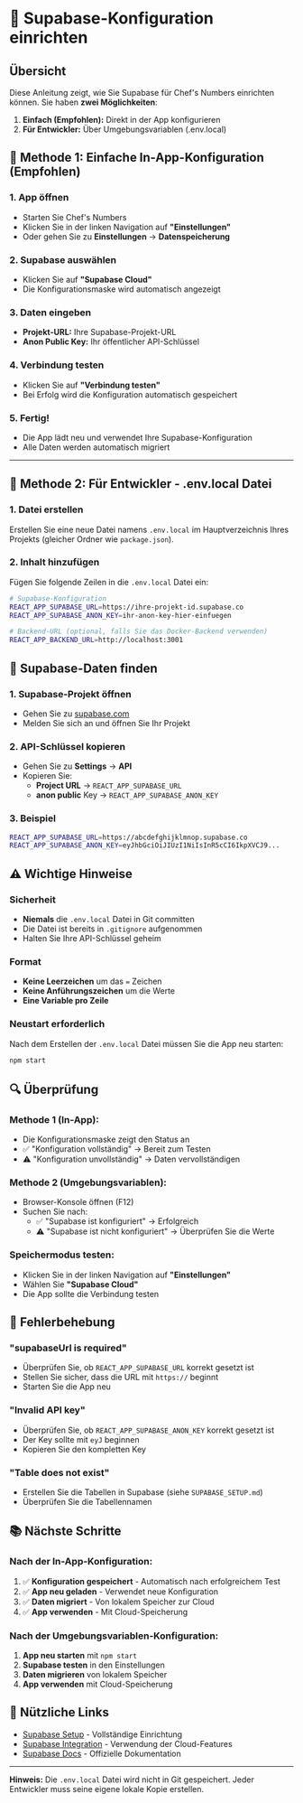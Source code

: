 # 🔧 Supabase-Konfiguration einrichten

## Übersicht
Diese Anleitung zeigt, wie Sie Supabase für Chef's Numbers einrichten können. Sie haben **zwei Möglichkeiten**:

1. **Einfach (Empfohlen):** Direkt in der App konfigurieren
2. **Für Entwickler:** Über Umgebungsvariablen (.env.local)

## 🎯 **Methode 1: Einfache In-App-Konfiguration (Empfohlen)**

### 1. App öffnen
- Starten Sie Chef's Numbers
- Klicken Sie in der linken Navigation auf **"Einstellungen"**
- Oder gehen Sie zu **Einstellungen** → **Datenspeicherung**

### 2. Supabase auswählen
- Klicken Sie auf **"Supabase Cloud"**
- Die Konfigurationsmaske wird automatisch angezeigt

### 3. Daten eingeben
- **Projekt-URL:** Ihre Supabase-Projekt-URL
- **Anon Public Key:** Ihr öffentlicher API-Schlüssel

### 4. Verbindung testen
- Klicken Sie auf **"Verbindung testen"**
- Bei Erfolg wird die Konfiguration automatisch gespeichert

### 5. Fertig!
- Die App lädt neu und verwendet Ihre Supabase-Konfiguration
- Alle Daten werden automatisch migriert

---

## 📁 **Methode 2: Für Entwickler - .env.local Datei**

### 1. Datei erstellen
Erstellen Sie eine neue Datei namens `.env.local` im Hauptverzeichnis Ihres Projekts (gleicher Ordner wie `package.json`).

### 2. Inhalt hinzufügen
Fügen Sie folgende Zeilen in die `.env.local` Datei ein:

```bash
# Supabase-Konfiguration
REACT_APP_SUPABASE_URL=https://ihre-projekt-id.supabase.co
REACT_APP_SUPABASE_ANON_KEY=ihr-anon-key-hier-einfuegen

# Backend-URL (optional, falls Sie das Docker-Backend verwenden)
REACT_APP_BACKEND_URL=http://localhost:3001
```

## 🔑 Supabase-Daten finden

### 1. Supabase-Projekt öffnen
- Gehen Sie zu [supabase.com](https://supabase.com)
- Melden Sie sich an und öffnen Sie Ihr Projekt

### 2. API-Schlüssel kopieren
- Gehen Sie zu **Settings** → **API**
- Kopieren Sie:
  - **Project URL** → `REACT_APP_SUPABASE_URL`
  - **anon public** Key → `REACT_APP_SUPABASE_ANON_KEY`

### 3. Beispiel
```bash
REACT_APP_SUPABASE_URL=https://abcdefghijklmnop.supabase.co
REACT_APP_SUPABASE_ANON_KEY=eyJhbGciOiJIUzI1NiIsInR5cCI6IkpXVCJ9...
```

## ⚠️ Wichtige Hinweise

### Sicherheit
- **Niemals** die `.env.local` Datei in Git committen
- Die Datei ist bereits in `.gitignore` aufgenommen
- Halten Sie Ihre API-Schlüssel geheim

### Format
- **Keine Leerzeichen** um das `=` Zeichen
- **Keine Anführungszeichen** um die Werte
- **Eine Variable pro Zeile**

### Neustart erforderlich
Nach dem Erstellen der `.env.local` Datei müssen Sie die App neu starten:

```bash
npm start
```

## 🔍 Überprüfung

### **Methode 1 (In-App):**
- Die Konfigurationsmaske zeigt den Status an
- ✅ "Konfiguration vollständig" → Bereit zum Testen
- ⚠️ "Konfiguration unvollständig" → Daten vervollständigen

### **Methode 2 (Umgebungsvariablen):**
- Browser-Konsole öffnen (F12)
- Suchen Sie nach:
  - ✅ "Supabase ist konfiguriert" → Erfolgreich
  - ⚠️ "Supabase ist nicht konfiguriert" → Überprüfen Sie die Werte

### **Speichermodus testen:**
- Klicken Sie in der linken Navigation auf **"Einstellungen"**
- Wählen Sie **"Supabase Cloud"**
- Die App sollte die Verbindung testen

## 🚨 Fehlerbehebung

### "supabaseUrl is required"
- Überprüfen Sie, ob `REACT_APP_SUPABASE_URL` korrekt gesetzt ist
- Stellen Sie sicher, dass die URL mit `https://` beginnt
- Starten Sie die App neu

### "Invalid API key"
- Überprüfen Sie, ob `REACT_APP_SUPABASE_ANON_KEY` korrekt gesetzt ist
- Der Key sollte mit `eyJ` beginnen
- Kopieren Sie den kompletten Key

### "Table does not exist"
- Erstellen Sie die Tabellen in Supabase (siehe `SUPABASE_SETUP.md`)
- Überprüfen Sie die Tabellennamen

## 📚 Nächste Schritte

### **Nach der In-App-Konfiguration:**
1. ✅ **Konfiguration gespeichert** - Automatisch nach erfolgreichem Test
2. ✅ **App neu geladen** - Verwendet neue Konfiguration
3. ✅ **Daten migriert** - Von lokalem Speicher zur Cloud
4. ✅ **App verwenden** - Mit Cloud-Speicherung

### **Nach der Umgebungsvariablen-Konfiguration:**
1. **App neu starten** mit `npm start`
2. **Supabase testen** in den Einstellungen
3. **Daten migrieren** von lokalem Speicher
4. **App verwenden** mit Cloud-Speicherung

## 🔗 Nützliche Links

- [Supabase Setup](SUPABASE_SETUP.md) - Vollständige Einrichtung
- [Supabase Integration](SUPABASE_INTEGRATION.md) - Verwendung der Cloud-Features
- [Supabase Docs](https://supabase.com/docs) - Offizielle Dokumentation

---

**Hinweis:** Die `.env.local` Datei wird nicht in Git gespeichert. Jeder Entwickler muss seine eigene lokale Kopie erstellen.
